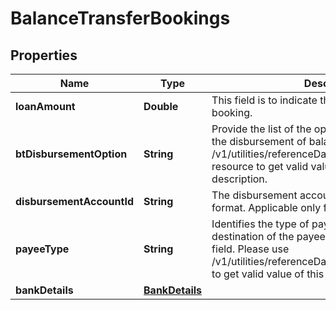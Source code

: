 # BalanceTransferBookings

## Properties
Name | Type | Description | Notes
------------ | ------------- | ------------- | -------------
**loanAmount** | **Double** | This field is to indicate the loan amount for booking. | 
**btDisbursementOption** | **String** | Provide the list of the options available to receive the disbursement of balance transfer. Please use /v1/utilities/referenceData/{btDisbursementOption} resource to get valid value of this field with description. | 
**disbursementAccountId** | **String** | The disbursement account identifier in encrypted format. Applicable only for HK. |  [optional]
**payeeType** | **String** | Identifies the type of payee based on the destination of the payee.This is a reference data field. Please use /v1/utilities/referenceData/{payeeType} resource to get valid value of this field with description.  |  [optional]
**bankDetails** | [**BankDetails**](BankDetails.md) |  |  [optional]
